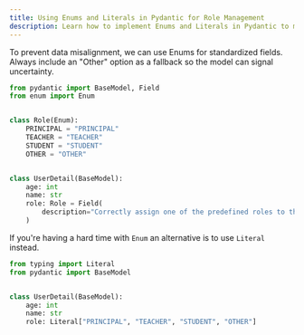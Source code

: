 ```yaml
---
title: Using Enums and Literals in Pydantic for Role Management
description: Learn how to implement Enums and Literals in Pydantic to manage standardized user roles with a fallback option.
---
```


To prevent data misalignment, we can use Enums for standardized fields. Always include an "Other" option as a fallback so the model can signal uncertainty.

```python hl_lines="7 12"
from pydantic import BaseModel, Field
from enum import Enum


class Role(Enum):
    PRINCIPAL = "PRINCIPAL"
    TEACHER = "TEACHER"
    STUDENT = "STUDENT"
    OTHER = "OTHER"


class UserDetail(BaseModel):
    age: int
    name: str
    role: Role = Field(
        description="Correctly assign one of the predefined roles to the user."
    )
```

If you're having a hard time with `Enum` an alternative is to use `Literal` instead.

```python hl_lines="4"
from typing import Literal
from pydantic import BaseModel


class UserDetail(BaseModel):
    age: int
    name: str
    role: Literal["PRINCIPAL", "TEACHER", "STUDENT", "OTHER"]
```
